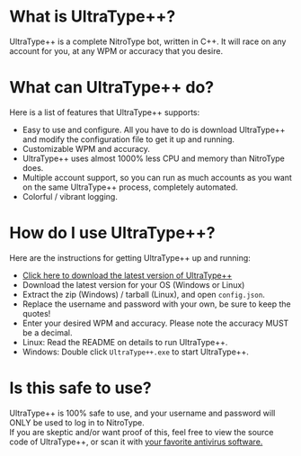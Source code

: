 # What is UltraType++?
UltraType++ is a complete NitroType bot, written in C++. It will race on any account for you, at any WPM or accuracy that you desire.

# What can UltraType++ do?
Here is a list of features that UltraType++ supports:
- Easy to use and configure. All you have to do is download UltraType++ and modify the configuration file to get it up and running.
- Customizable WPM and accuracy.
- UltraType++ uses almost 1000% less CPU and memory than NitroType does.
- Multiple account support, so you can run as much accounts as you want on the same UltraType++ process, completely automated.
- Colorful / vibrant logging.

# How do I use UltraType++?
Here are the instructions for getting UltraType++ up and running:

- [Click here to download the latest version of UltraType++](https://github.com/ultratype/UltraTypePP/releases)
- Download the latest version for your OS (Windows or Linux)
- Extract the zip (Windows) / tarball (Linux), and open `config.json`.
- Replace the username and password with your own, be sure to keep the quotes!
- Enter your desired WPM and accuracy. Please note the accuracy MUST be a decimal.
- Linux: Read the README on details to run UltraType++.
- Windows: Double click `UltraType++.exe` to start UltraType++.

# Is this safe to use?
UltraType++ is 100% safe to use, and your username and password will ONLY be used to log in to NitroType.<br>
If you are skeptic and/or want proof of this, feel free to view the source code of UltraType++, or scan it with [your favorite antivirus software.](https://virustotal.com/)